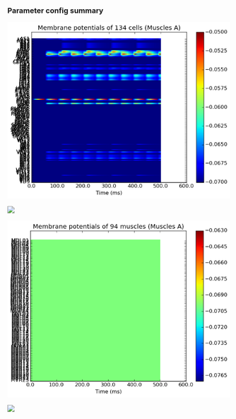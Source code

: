 ### Parameter config summary 
<p><img alt="?" src="neurons_A_Muscles.png"/></p>
<p><img alt=" " src="neuron_activity_A_Muscles.png"/></p>
<p><img alt=" " src="muscles_A_Muscles.png"/></p>
<p><img alt=" " src="muscle_activity_A_Muscles.png"/></p>

